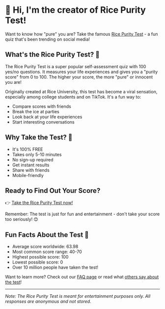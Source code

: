# 👋 Hi, I'm the creator of Rice Purity Test!

Want to know how "pure" you are? Take the famous [Rice Purity Test](https://rice-purity-test.org) - a fun quiz that's been trending on social media!

## What's the Rice Purity Test? 🤔

The Rice Purity Test is a super popular self-assessment quiz with 100 yes/no questions. It measures your life experiences and gives you a "purity score" from 0 to 100. The higher your score, the more "pure" or innocent you are!

Originally created at Rice University, this test has become a viral sensation, especially among college students and on TikTok. It's a fun way to:
- Compare scores with friends
- Break the ice at parties
- Look back at your life experiences
- Start interesting conversations

## Why Take the Test? 🎯

- It's 100% FREE
- Takes only 5-10 minutes
- No sign-up required
- Get instant results
- Share with friends
- Mobile-friendly

## Ready to Find Out Your Score? 

👉 [Take the Rice Purity Test now!](https://rice-purity-test.org)

Remember: The test is just for fun and entertainment - don't take your score too seriously! 😊

## Fun Facts About the Test 🎈

- Average score worldwide: 63.98
- Most common score range: 40-70
- Highest possible score: 100
- Lowest possible score: 0
- Over 10 million people have taken the test!

Want to learn more? Check out our [FAQ page](https://rice-purity-test.org/faq) or read what [others say about the test](https://www.independent.co.uk/life-style/rice-purity-test-tik-tok-b2120206.html)!

---
*Note: The Rice Purity Test is meant for entertainment purposes only. All responses are anonymous and not stored.*
